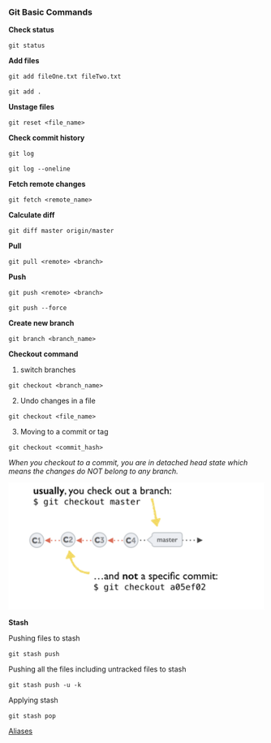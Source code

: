 ### Git Basic Commands

**Check status**

```shell
git status
```

**Add files**

```shell
git add fileOne.txt fileTwo.txt
```

```shell
git add .
```

**Unstage files**

```shell
git reset <file_name>
```

**Check commit history**

```shell
git log
```

```shell
git log --oneline
```

**Fetch remote changes**

```shell
git fetch <remote_name>
```

**Calculate diff**

```shell
git diff master origin/master
```

**Pull**

```shell
git pull <remote> <branch>
```

**Push**

```shell
git push <remote> <branch>
```

```shell
git push --force
```

**Create new branch**

```shell
git branch <branch_name>
```

**Checkout command**

1. switch branches

```shell
git checkout <branch_name>
```

2. Undo changes in a file

```shell
git checkout <file_name>
```

3. Moving to a commit or tag

```shell
git checkout <commit_hash>
```

_When you checkout to a commit, you are in detached head state which means the changes do NOT belong to any branch._

![alt text](../images/image-11.png)

**Stash**

Pushing files to stash

```shell
git stash push
```

Pushing all the files including untracked files to stash

```shell
git stash push -u -k
```

Applying stash

```shell
git stash pop
```

[Aliases](aliases.md)
